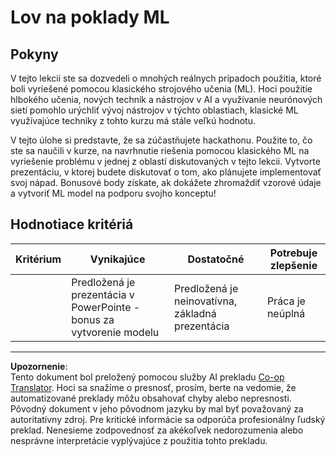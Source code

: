 <!--
CO_OP_TRANSLATOR_METADATA:
{
  "original_hash": "fdebfcd0a3f12c9e2b436ded1aa79885",
  "translation_date": "2025-09-05T15:53:09+00:00",
  "source_file": "9-Real-World/1-Applications/assignment.md",
  "language_code": "sk"
}
-->
# Lov na poklady ML

## Pokyny

V tejto lekcii ste sa dozvedeli o mnohých reálnych prípadoch použitia, ktoré boli vyriešené pomocou klasického strojového učenia (ML). Hoci použitie hlbokého učenia, nových techník a nástrojov v AI a využívanie neurónových sietí pomohlo urýchliť vývoj nástrojov v týchto oblastiach, klasické ML využívajúce techniky z tohto kurzu má stále veľkú hodnotu.

V tejto úlohe si predstavte, že sa zúčastňujete hackathonu. Použite to, čo ste sa naučili v kurze, na navrhnutie riešenia pomocou klasického ML na vyriešenie problému v jednej z oblastí diskutovaných v tejto lekcii. Vytvorte prezentáciu, v ktorej budete diskutovať o tom, ako plánujete implementovať svoj nápad. Bonusové body získate, ak dokážete zhromaždiť vzorové údaje a vytvoriť ML model na podporu svojho konceptu!

## Hodnotiace kritériá

| Kritérium | Vynikajúce                                                        | Dostatočné                                      | Potrebuje zlepšenie    |
| --------- | ----------------------------------------------------------------- | ----------------------------------------------- | ---------------------- |
|           | Predložená je prezentácia v PowerPointe - bonus za vytvorenie modelu | Predložená je neinovatívna, základná prezentácia | Práca je neúplná       |

---

**Upozornenie**:  
Tento dokument bol preložený pomocou služby AI prekladu [Co-op Translator](https://github.com/Azure/co-op-translator). Hoci sa snažíme o presnosť, prosím, berte na vedomie, že automatizované preklady môžu obsahovať chyby alebo nepresnosti. Pôvodný dokument v jeho pôvodnom jazyku by mal byť považovaný za autoritatívny zdroj. Pre kritické informácie sa odporúča profesionálny ľudský preklad. Nenesieme zodpovednosť za akékoľvek nedorozumenia alebo nesprávne interpretácie vyplývajúce z použitia tohto prekladu.
